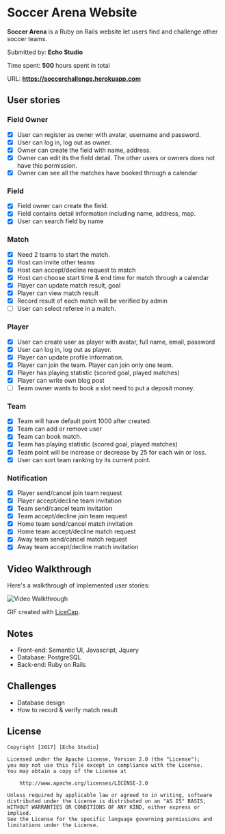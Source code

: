 # Soccer Arena Website

**Soccer Arena** is a Ruby on Rails website let users find and challenge other soccer teams.

Submitted by: **Echo Studio**

Time spent: **500** hours spent in total

URL: **https://soccerchallenge.herokuapp.com**

## User stories

### Field Owner
* [x] User can register as owner with avatar, username and password.
* [x] User can log in, log out as owner.
* [x] Owner can create the field with name, address.
* [x] Owner can edit its the field detail. The other users or owners does not have this permission.
* [x] Owner can see all the matches have booked through a calendar

### Field
* [x] Field owner can create the field.
* [x] Field contains detail information including name, address, map.
* [x] User can search field by name

### Match
* [x] Need 2 teams to start the match.
* [x] Host can invite other teams
* [x] Host can accept/decline request to match
* [x] Host can choose start time & end time for match through a calendar
* [x] Player can update match result, goal
* [x] Player can view match result
* [x] Record result of each match will be verified by admin
* [ ] User can select referee in a match.

### Player
* [x] User can create user as player with avatar, full name, email, password
* [x] User can log in, log out as player.
* [x] Player can update profile information.
* [x] Player can join the team. Player can join only one team.
* [x] Player has playing statistic (scored goal, played matches)
* [x] Player can write own blog post
* [ ] Team owner wants to book a slot need to put a deposit money.

### Team
* [x] Team will have default point 1000 after created.
* [x] Team can add or remove user
* [x] Team can book match.
* [x] Team has playing statistic (scored goal, played matches)
* [x] Team point will be increase or decrease by 25 for each win or loss.
* [x] User can sort team ranking by its current point.

### Notification
* [x] Player send/cancel join team request
* [x] Player accept/decline team invitation
* [x] Team send/cancel team invitation
* [x] Team accept/decline join team request
* [x] Home team send/cancel match invitation
* [x] Home team accept/decline match request
* [x] Away team send/cancel match request
* [x] Away team accept/decline match invitation

## Video Walkthrough

Here's a walkthrough of implemented user stories:

![Video Walkthrough](walkthrough.gif)

GIF created with [LiceCap](http://www.cockos.com/licecap/).

## Notes

* Front-end: Semantic UI, Javascript, Jquery
* Database: PostgreSQL
* Back-end: Ruby on Rails

## Challenges

* Database design
* How to record & verify match result

## License

    Copyright [2017] [Echo Studio]

    Licensed under the Apache License, Version 2.0 (the "License");
    you may not use this file except in compliance with the License.
    You may obtain a copy of the License at

        http://www.apache.org/licenses/LICENSE-2.0

    Unless required by applicable law or agreed to in writing, software
    distributed under the License is distributed on an "AS IS" BASIS,
    WITHOUT WARRANTIES OR CONDITIONS OF ANY KIND, either express or implied.
    See the License for the specific language governing permissions and
    limitations under the License.
